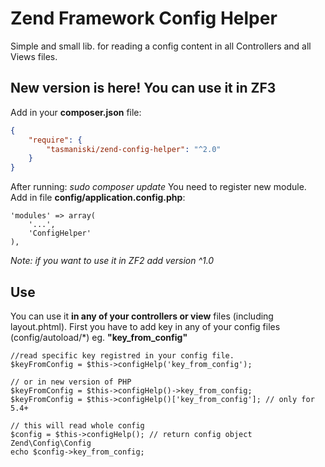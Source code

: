 # Zend Framework Config Helper
Simple and small lib. for reading a config content in all Controllers and all Views files.

## New version is here! You can use it in ZF3 

Add in your **composer.json** file: 

```json
{
    "require": {
        "tasmaniski/zend-config-helper": "^2.0"
    }
}
```
After running: *sudo composer update* 
You need to register new module. Add in file **config/application.config.php**: 

```
'modules' => array(
    '...',
    'ConfigHelper'
),
```
*Note: if you want to use it in ZF2 add version ^1.0*


## Use
You can use it **in any of your controllers or view** files (including layout.phtml). 
First you have to add key in any of your config files (config/autoload/\*) eg. **"key_from_config"**

```
//read specific key registred in your config file.
$keyFromConfig = $this->configHelp('key_from_config');

// or in new version of PHP
$keyFromConfig = $this->configHelp()->key_from_config;
$keyFromConfig = $this->configHelp()['key_from_config']; // only for 5.4+

// this will read whole config
$config = $this->configHelp(); // return config object Zend\Config\Config
echo $config->key_from_config;
```





